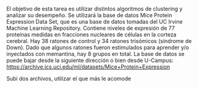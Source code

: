 El objetivo de esta tarea es utilizar distintos algoritmos de clustering y analizar su desempeño. Se
utilizará la base de datos Mice Protein Expression Data Set, que es una base de datos tomadas del UC
Irvine Machine Learning Repository. Contiene niveles de expresión de 77 proteínas medidas en fracciones
nucleares de células en la corteza cerebral. Hay 38 ratones de control y 34 ratones trisómicos (síndrome
de Down). Dado que algunos ratones fueron estimulados para aprender y/o inyectados con memantina,
hay 8 grupos en total. La base de datos se puede bajar desde la siguiente dirección o bien desde U-Campus:
https://archive.ics.uci.edu/ml/datasets/Mice+Protein+Expression

Subi dos archivos, utilizar el que más le acomode
